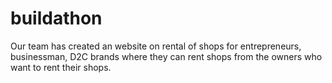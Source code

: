 # buildathon
Our team has created an website on rental of shops for entrepreneurs, businessman, D2C brands where they can rent shops from the owners who want to rent their shops. 
